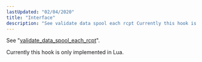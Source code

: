 ```yaml
---
lastUpdated: "02/04/2020"
title: "Interface"
description: "See validate data spool each rcpt Currently this hook is only implemented in Lua..."
---
```


See "[validate_data_spool_each_rcpt](/momentum/3/3-api/hooks-core-validate-data-spool-each-rcpt)".

Currently this hook is only implemented in Lua.